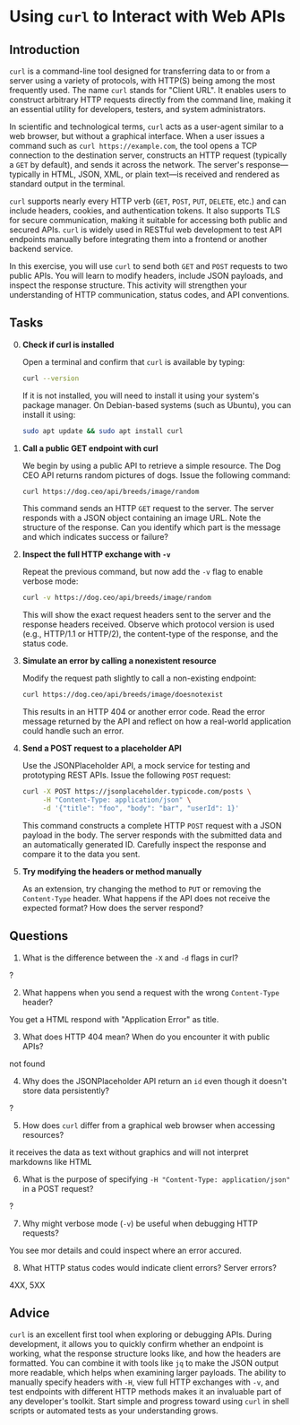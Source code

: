<!---
{
  "depends_on": ["e46ffb8b-00d6-44a2-ad40-552ea03b4e3a"],
  "author": "Stephan Bökelmann",
  "first_used": "2025-04-07",
  "keywords": ["curl", "web", "HTTP", "GET", "POST", "REST"]
}
--->

# Using `curl` to Interact with Web APIs

## Introduction

`curl` is a command-line tool designed for transferring data to or from a server using a variety of protocols, with HTTP(S) being among the most frequently used. The name `curl` stands for "Client URL". It enables users to construct arbitrary HTTP requests directly from the command line, making it an essential utility for developers, testers, and system administrators.

In scientific and technological terms, `curl` acts as a user-agent similar to a web browser, but without a graphical interface. When a user issues a command such as `curl https://example.com`, the tool opens a TCP connection to the destination server, constructs an HTTP request (typically a `GET` by default), and sends it across the network. The server's response—typically in HTML, JSON, XML, or plain text—is received and rendered as standard output in the terminal.

`curl` supports nearly every HTTP verb (`GET`, `POST`, `PUT`, `DELETE`, etc.) and can include headers, cookies, and authentication tokens. It also supports TLS for secure communication, making it suitable for accessing both public and secured APIs. `curl` is widely used in RESTful web development to test API endpoints manually before integrating them into a frontend or another backend service.

In this exercise, you will use `curl` to send both `GET` and `POST` requests to two public APIs. You will learn to modify headers, include JSON payloads, and inspect the response structure. This activity will strengthen your understanding of HTTP communication, status codes, and API conventions.

## Tasks

0. **Check if curl is installed**

   Open a terminal and confirm that `curl` is available by typing:

   ```bash
   curl --version
   ```

   If it is not installed, you will need to install it using your system's package manager. On Debian-based systems (such as Ubuntu), you can install it using:

   ```bash
   sudo apt update && sudo apt install curl
   ```

1. **Call a public GET endpoint with curl**

   We begin by using a public API to retrieve a simple resource. The Dog CEO API returns random pictures of dogs. Issue the following command:

   ```bash
   curl https://dog.ceo/api/breeds/image/random
   ```

   This command sends an HTTP `GET` request to the server. The server responds with a JSON object containing an image URL. Note the structure of the response. Can you identify which part is the message and which indicates success or failure?

2. **Inspect the full HTTP exchange with `-v`**

   Repeat the previous command, but now add the `-v` flag to enable verbose mode:

   ```bash
   curl -v https://dog.ceo/api/breeds/image/random
   ```

   This will show the exact request headers sent to the server and the response headers received. Observe which protocol version is used (e.g., HTTP/1.1 or HTTP/2), the content-type of the response, and the status code.

3. **Simulate an error by calling a nonexistent resource**

   Modify the request path slightly to call a non-existing endpoint:

   ```bash
   curl https://dog.ceo/api/breeds/image/doesnotexist
   ```

   This results in an HTTP 404 or another error code. Read the error message returned by the API and reflect on how a real-world application could handle such an error.

4. **Send a POST request to a placeholder API**

   Use the JSONPlaceholder API, a mock service for testing and prototyping REST APIs. Issue the following `POST` request:

   ```bash
   curl -X POST https://jsonplaceholder.typicode.com/posts \
        -H "Content-Type: application/json" \
        -d '{"title": "foo", "body": "bar", "userId": 1}'
   ```

   This command constructs a complete HTTP `POST` request with a JSON payload in the body. The server responds with the submitted data and an automatically generated ID. Carefully inspect the response and compare it to the data you sent.

5. **Try modifying the headers or method manually**

   As an extension, try changing the method to `PUT` or removing the `Content-Type` header. What happens if the API does not receive the expected format? How does the server respond?

## Questions

1. What is the difference between the `-X` and `-d` flags in curl?

?

2. What happens when you send a request with the wrong `Content-Type` header?

You get a HTML respond with "Application Error" as title.

3. What does HTTP 404 mean? When do you encounter it with public APIs?

not found

4. Why does the JSONPlaceholder API return an `id` even though it doesn't store data persistently?

?

5. How does `curl` differ from a graphical web browser when accessing resources?

it receives the data as text without graphics and will not interpret markdowns like HTML

6. What is the purpose of specifying `-H "Content-Type: application/json"` in a POST request?

?

7. Why might verbose mode (`-v`) be useful when debugging HTTP requests?

You see mor details and could inspect where an error accured. 

8. What HTTP status codes would indicate client errors? Server errors?

4XX, 5XX

## Advice

`curl` is an excellent first tool when exploring or debugging APIs. During development, it allows you to quickly confirm whether an endpoint is working, what the response structure looks like, and how the headers are formatted. You can combine it with tools like `jq` to make the JSON output more readable, which helps when examining larger payloads. The ability to manually specify headers with `-H`, view full HTTP exchanges with `-v`, and test endpoints with different HTTP methods makes it an invaluable part of any developer's toolkit. Start simple and progress toward using `curl` in shell scripts or automated tests as your understanding grows.

